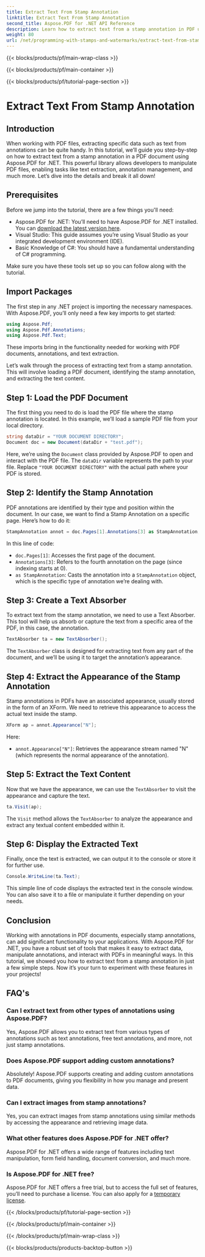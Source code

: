 ```yaml
---
title: Extract Text From Stamp Annotation
linktitle: Extract Text From Stamp Annotation
second_title: Aspose.PDF for .NET API Reference
description: Learn how to extract text from a stamp annotation in PDF using Aspose.PDF for .NET with this step-by-step tutorial, complete with a detailed code example.
weight: 80
url: /net/programming-with-stamps-and-watermarks/extract-text-from-stamp-annotation/
---
```


{{< blocks/products/pf/main-wrap-class >}}

{{< blocks/products/pf/main-container >}}

{{< blocks/products/pf/tutorial-page-section >}}

# Extract Text From Stamp Annotation

## Introduction

When working with PDF files, extracting specific data such as text from annotations can be quite handy. In this tutorial, we’ll guide you step-by-step on how to extract text from a stamp annotation in a PDF document using Aspose.PDF for .NET. This powerful library allows developers to manipulate PDF files, enabling tasks like text extraction, annotation management, and much more. Let’s dive into the details and break it all down!

## Prerequisites

Before we jump into the tutorial, there are a few things you'll need:

- Aspose.PDF for .NET: You’ll need to have Aspose.PDF for .NET installed. You can [download the latest version here](https://releases.aspose.com/pdf/net/).
- Visual Studio: This guide assumes you’re using Visual Studio as your integrated development environment (IDE).
- Basic Knowledge of C#: You should have a fundamental understanding of C# programming.

Make sure you have these tools set up so you can follow along with the tutorial.

## Import Packages

The first step in any .NET project is importing the necessary namespaces. With Aspose.PDF, you’ll only need a few key imports to get started:

```csharp
using Aspose.Pdf;
using Aspose.Pdf.Annotations;
using Aspose.Pdf.Text;
```

These imports bring in the functionality needed for working with PDF documents, annotations, and text extraction.

Let’s walk through the process of extracting text from a stamp annotation. This will involve loading a PDF document, identifying the stamp annotation, and extracting the text content.

## Step 1: Load the PDF Document

The first thing you need to do is load the PDF file where the stamp annotation is located. In this example, we’ll load a sample PDF file from your local directory.

```csharp
string dataDir = "YOUR DOCUMENT DIRECTORY";
Document doc = new Document(dataDir + "test.pdf");
```

Here, we’re using the `Document` class provided by Aspose.PDF to open and interact with the PDF file. The `dataDir` variable represents the path to your file. Replace `"YOUR DOCUMENT DIRECTORY"` with the actual path where your PDF is stored.

## Step 2: Identify the Stamp Annotation

PDF annotations are identified by their type and position within the document. In our case, we want to find a Stamp Annotation on a specific page. Here’s how to do it:

```csharp
StampAnnotation annot = doc.Pages[1].Annotations[3] as StampAnnotation;
```

In this line of code:
- `doc.Pages[1]`: Accesses the first page of the document.
- `Annotations[3]`: Refers to the fourth annotation on the page (since indexing starts at 0).
- `as StampAnnotation`: Casts the annotation into a `StampAnnotation` object, which is the specific type of annotation we’re dealing with.

## Step 3: Create a Text Absorber

To extract text from the stamp annotation, we need to use a Text Absorber. This tool will help us absorb or capture the text from a specific area of the PDF, in this case, the annotation.

```csharp
TextAbsorber ta = new TextAbsorber();
```

The `TextAbsorber` class is designed for extracting text from any part of the document, and we’ll be using it to target the annotation’s appearance.

## Step 4: Extract the Appearance of the Stamp Annotation

Stamp annotations in PDFs have an associated appearance, usually stored in the form of an XForm. We need to retrieve this appearance to access the actual text inside the stamp.

```csharp
XForm ap = annot.Appearance["N"];
```

Here:
- `annot.Appearance["N"]`: Retrieves the appearance stream named "N" (which represents the normal appearance of the annotation).

## Step 5: Extract the Text Content

Now that we have the appearance, we can use the `TextAbsorber` to visit the appearance and capture the text.

```csharp
ta.Visit(ap);
```

The `Visit` method allows the `TextAbsorber` to analyze the appearance and extract any textual content embedded within it.

## Step 6: Display the Extracted Text

Finally, once the text is extracted, we can output it to the console or store it for further use.

```csharp
Console.WriteLine(ta.Text);
```

This simple line of code displays the extracted text in the console window. You can also save it to a file or manipulate it further depending on your needs.

## Conclusion

Working with annotations in PDF documents, especially stamp annotations, can add significant functionality to your applications. With Aspose.PDF for .NET, you have a robust set of tools that makes it easy to extract data, manipulate annotations, and interact with PDFs in meaningful ways. In this tutorial, we showed you how to extract text from a stamp annotation in just a few simple steps. Now it’s your turn to experiment with these features in your projects!

## FAQ's

### Can I extract text from other types of annotations using Aspose.PDF?  
Yes, Aspose.PDF allows you to extract text from various types of annotations such as text annotations, free text annotations, and more, not just stamp annotations.

### Does Aspose.PDF support adding custom annotations?  
Absolutely! Aspose.PDF supports creating and adding custom annotations to PDF documents, giving you flexibility in how you manage and present data.

### Can I extract images from stamp annotations?  
Yes, you can extract images from stamp annotations using similar methods by accessing the appearance and retrieving image data.

### What other features does Aspose.PDF for .NET offer?  
Aspose.PDF for .NET offers a wide range of features including text manipulation, form field handling, document conversion, and much more.

### Is Aspose.PDF for .NET free?  
Aspose.PDF for .NET offers a free trial, but to access the full set of features, you’ll need to purchase a license. You can also apply for a [temporary license](https://purchase.aspose.com/temporary-license/).

{{< /blocks/products/pf/tutorial-page-section >}}

{{< /blocks/products/pf/main-container >}}

{{< /blocks/products/pf/main-wrap-class >}}

{{< blocks/products/products-backtop-button >}}
